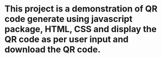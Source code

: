 # This project is a demonstration of QR code generate using javascript package, HTML, CSS and display the QR code as per user input and download the QR code.
